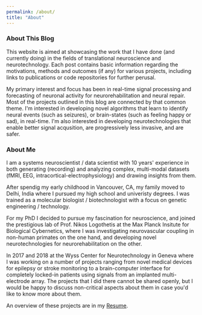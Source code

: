 ```yaml
---
permalink: /about/
title: "About"
---
```


### About This Blog

This website is aimed at showcasing the work that I have done (and currently doing) in the fields of translational neuroscience and neurotechnology.
Each post contains basic information regarding the motivations, methods and outcomes (if any) for various projects, including links to publications or code repositories for further perusal.

My primary interest and focus has been in real-time signal processing and forecasting of neuronal activity for neurorehabilitation and neural repair. Most of the projects outlined in this blog are connected by that common theme. I'm interested in developing novel algorithms that learn to identify neural events (such as seizures), or brain-states (such as feeling happy or sad), in real-time. I'm also interested in developing neurotechnologies that enable better signal acqusition, are progressively less invasive, and are safer.

### About Me

I am a systems neuroscientist / data scientist with 10 years' experience in both generating (recording) and analyzing complex, multi-modal datasets (fMRI, EEG, intracortical-electrophysiology) and drawing insights from them.

After spendig my early childhood in Vancouver, CA, my family moved to Delhi, India where I pursued my high school and univeristy degrees. I was trained as a molecular biologist / biotechnologist with a focus on genetic engineering / technology.

For my PhD I decided to pursue my fascination for neuroscience, and joined the prestigious lab of Prof. Nikos Logothetis at the Max Planck Insitute for Biological Cybernetics, where I was investigating neurovascular coupling in non-human primates on the one hand, and developing novel neurotechnologies for neurorehabilitation on the other.

In 2017 and 2018 at the Wyss Center for Neurotechnology in Geneva where I was working on a number of projects ranging from novel medical devices for epilepsy or stroke monitoring to a brain-computer interface for completely locked-in patients using signals from an implanted multi-electrode array. The projects that I did there cannot be shared openly, but I would be happy to discuss non-critical aspects about them in case you'd like to know more about them. 

An overview of these projects are in my [Resume](https://theonlyid.github.io/assets/docs/resume.pdf).